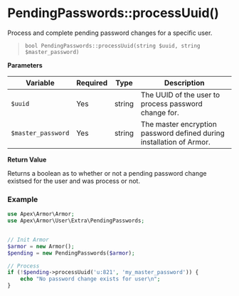 
# PendingPasswords::processUuid()

Process and complete pending password changes for a specific user.

> `bool PendingPasswords::processUuid(string $uuid, string $master_password)`

**Parameters**

Variable | Required | Type | Description
------------- |------------- |------------- |-------------
`$uuid` | Yes | string | The UUID of the user to process password change for. 
`$master_password` | Yes | string | The master encryption password defined during installation of Armor.

**Return Value**

Returns a boolean as to whether or not a pending password change existsed for the user and was process or not.


### Example

~~~php
use Apex\Armor\Armor;
use Apex\Armor\User\Extra\PendingPasswords;


// Init Armor
$armor = new Armor();
$pending = new PendingPasswords($armor);

// Process
if (!$pending->processUuid('u:821', 'my_master_password')) { 
    echo "No password change exists for user\n";
}
~~~



